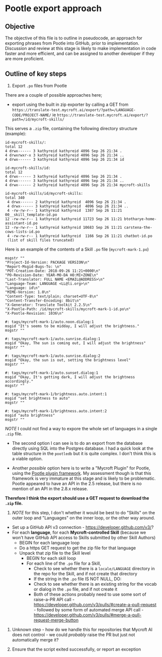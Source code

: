 # Pootle export approach

## Objective
The objective of this file is to outline in pseudocode, an approach for exporting phrases from Pootle into GitHub, prior to implementation. Discussion and review at this stage is likely to make implementation in code faster and more efficient, and can be assigned to another developer if they are more proficient.

## Outline of key steps

1. Export `.po` files from Pootle

There are a couple of possible approaches here;

* export using the built in zip exporter by calling a GET from
`https://translate-test.mycroft.ai/export/?path=/LANGUAGE-CODE/PROJECT-NAME/`
ie
`https://translate-test.mycroft.ai/export/?path=/id/mycroft-skills/`

This serves a `.zip` file, containing the following directory structure (example):

```$ ls -las -R id-mycroft-skills/
id-mycroft-skills/:
total 12
4 drwx------ 3 kathyreid kathyreid 4096 Sep 26 21:34 .
4 drwxrwxr-x 3 kathyreid kathyreid 4096 Sep 26 21:34 ..
4 drwx------ 3 kathyreid kathyreid 4096 Sep 26 21:34 id

id-mycroft-skills/id:
total 12
4 drwx------ 3 kathyreid kathyreid 4096 Sep 26 21:34 .
4 drwx------ 3 kathyreid kathyreid 4096 Sep 26 21:34 ..
4 drwx------ 2 kathyreid kathyreid 4096 Sep 26 21:34 mycroft-skills

id-mycroft-skills/id/mycroft-skills:
total 340
 4 drwx------ 2 kathyreid kathyreid  4096 Sep 26 21:34 .
 4 drwx------ 3 kathyreid kathyreid  4096 Sep 26 21:34 ..
 4 -rw-rw-r-- 1 kathyreid kathyreid  1387 Sep 26 11:21 00__skill_template-id.po
12 -rw-rw-r-- 1 kathyreid kathyreid 11723 Sep 26 11:21 btotharye-home-assistant-id.po
12 -rw-rw-r-- 1 kathyreid kathyreid 10683 Sep 26 11:21 carstena-the-cows-lists-id.po
 4 -rw-rw-r-- 1 kathyreid kathyreid  1166 Sep 26 11:21 chatbot-id.po
 (list of skill files truncated)
```

Here is an example of the contents of a Skill `.po` file (`mycroft-mark-1.po`)

```msgid ""
msgstr ""
"Project-Id-Version: PACKAGE VERSION\n"
"Report-Msgid-Bugs-To: \n"
"POT-Creation-Date: 2018-09-26 11:21+0000\n"
"PO-Revision-Date: YEAR-MO-DA HO:MI+ZONE\n"
"Last-Translator: FULL NAME <EMAIL@ADDRESS>\n"
"Language-Team: LANGUAGE <LL@li.org>\n"
"Language: id\n"
"MIME-Version: 1.0\n"
"Content-Type: text/plain; charset=UTF-8\n"
"Content-Transfer-Encoding: 8bit\n"
"X-Generator: Translate Toolkit 2.2.5\n"
"X-Pootle-Path: /id/mycroft-skills/mycroft-mark-1-id.po\n"
"X-Pootle-Revision: 1036\n"

#: tags/mycroft-mark-1/auto.noon.dialog:1
msgid "It's seems to be midday, I will adjust the brightness."
msgstr ""

#: tags/mycroft-mark-1/auto.sunrise.dialog:1
msgid "Okay, The sun is coming out, I will adjust the brightness"
msgstr ""

#: tags/mycroft-mark-1/auto.sunrise.dialog:2
msgid "Okay, the sun is out, setting the brightness level"
msgstr ""

#: tags/mycroft-mark-1/auto.sunset.dialog:1
msgid "Okay, It's getting dark, I will adjust the brightness accordingly."
msgstr ""

#: tags/mycroft-mark-1/brightness.auto.intent:1
msgid "set brightness to auto"
msgstr ""

#: tags/mycroft-mark-1/brightness.auto.intent:2
msgid "auto brightness"
msgstr ""
```

_NOTE_ I could not find a way to expore the whole set of languages in a single `.zip` file.

* The second option I can see is to do an export from the database directly using SQL into the Postgres database. I had a quick look at the table structure in the `pootledb`  but it is quite complex. I don't think this is a viable option.

* Another _possible_ option here is to write a "Mycroft Plugin" for Pootle, using the [Pootle plugin framework](http://docs.translatehouse.org/projects/pootle/en/stable-2.8.x/developers/plugins.html). My assessment though is that this framework is very immature at this stage and is likely to be problematic. Pootle appeared to have an API in the 2.5 release, but there is no mention of an API in the 2.8.x release.

**Therefore I think the export should use a GET request to download the `.zip` file.**

1. _NOTE_ for this step, I don't whether it would be best to do "Skills" on the outer loop and "Languages" on the inner loop, or the other way around.

* Set up a GitHub API v3 connection - https://developer.github.com/v3/?
* For each **language**, for each **Mycroft-controlled Skill** (because we won't have GitHub API access to Skills submitted by other Skill Authors)
  - BEGIN for each language loop
  - Do a https GET request to get the zip file for that language
  - Unpack that zip file to the Skill level
    - BEGIN for each skill loop
    - For each line of the `.po` file for a Skill,
      - Check to see whether there is a `locale/LANGUAGE` directory in the repo for the Skill, and if not create that directory
      - If the string in the `.po` file IS NOT NULL, DO:
      - Check to see whether there is an existing string for the vocab or dialog in the `.po` file, and if not create it
      - Both of these actions probably need to use some sort of raise-a-PR API call - https://developer.github.com/v3/pulls/#create-a-pull-request - followed by some form of automated merge API call - https://developer.github.com/v3/pulls/#merge-a-pull-request-merge-button

1. Unknown step - how do we handle this for repositories that Mycroft AI does not control - we could _probably_ raise the PR but just not automatically merge it?

1.  Ensure that the script exited successfully, or report an exception
